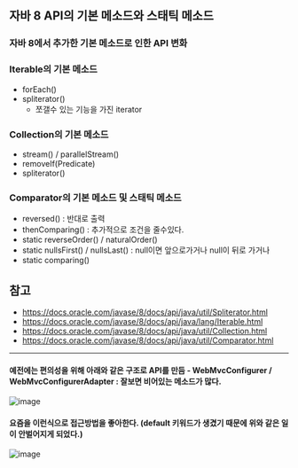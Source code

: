 
## 자바 8 API의 기본 메소드와 스태틱 메소드

### 자바 8에서 추가한 기본 메소드로 인한 API 변화

### Iterable의 기본 메소드
+ forEach()
+ spliterator()
  - 쪼갤수 있는 기능을 가진 iterator
  
### Collection의 기본 메소드
+ stream() / parallelStream()
+ removeIf(Predicate)
+ spliterator()

### Comparator의 기본 메소드 및 스태틱 메소드
+ reversed() : 반대로 출력
+ thenComparing() : 추가적으로 조건을 줄수있다.
+ static reverseOrder() / naturalOrder()
+ static nullsFirst() / nullsLast() : null이면 앞으로가거나 null이 뒤로 가거나
+ static comparing()

## 참고
+ https://docs.oracle.com/javase/8/docs/api/java/util/Spliterator.html
+ https://docs.oracle.com/javase/8/docs/api/java/lang/Iterable.html
+ https://docs.oracle.com/javase/8/docs/api/java/util/Collection.html
+ https://docs.oracle.com/javase/8/docs/api/java/util/Comparator.html

-----

#### 예전에는 편의성을 위해 아래와 같은 구조로 API를 만듬 - WebMvcConfigurer / WebMvcConfigurerAdapter : 잘보면 비어있는 메소드가 많다.
![image](https://user-images.githubusercontent.com/49984996/101356551-955faa00-38db-11eb-8ec7-fde628dc8750.png)

#### 요즘을 이런식으로 접근방법을 좋아한다. (default 키워드가 생겼기 때문에 위와 같은 일이 안벌어지게 되었다.)
![image](https://user-images.githubusercontent.com/49984996/101356783-eff90600-38db-11eb-8345-caa4680df6c3.png)

